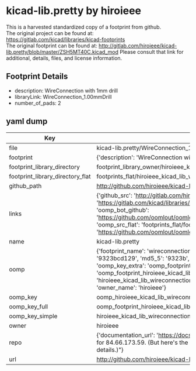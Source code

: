 # kicad-lib.pretty by hiroieee  
This is a harvested standardized copy of a footprint from github.  
The original project can be found at:  
https://gitlab.com/kicad/libraries/kicad-footprints  
The original footprint can be found at:
http://gitlab.com/hiroieee/kicad-lib.pretty/blob/master/ZSH5MT40C.kicad_mod
Please consult that link for additional, details, files, and license information.  
## Footprint Details
* description: WireConnection with 1mm drill  
* libraryLink: WireConnection_1.00mmDrill  
* number_of_pads: 2  
## yaml dump  
| Key | Value |  
| --- | --- |  
| file | kicad-lib.pretty/WireConnection_1.00mmDrill.kicad_mod |  
| footprint | {'description': 'WireConnection with 1mm drill', 'libraryLink': 'WireConnection_1.00mmDrill', 'number_of_pads': 2} |  
| footprint_library_directory | footprint_library_owner/hiroieee_kicad-lib.pretty |  
| footprint_library_directory_flat | footprints_flat/hiroieee_kicad_lib_wireconnection_1_00mmdrill/working |  
| github_path | http://github.com/hiroieee/kicad-lib.pretty/blob/master/WireConnection_1.00mmDrill.kicad_mod |  
| links | {'github_src': 'http://gitlab.com/hiroieee/kicad-lib.pretty/blob/master/ZSH5MT40C.kicad_mod', 'github_src_repo': 'https://gitlab.com/kicad/libraries/kicad-footprints', 'oomp_bot': 'footprints/hiroieee_kicad_lib_wireconnection_1_00mmdrill/working', 'oomp_bot_github': 'https://github.com/oomlout/oomlout_oomp_footprint_bot/tree/main/footprints/hiroieee_kicad_lib_wireconnection_1_00mmdrill/working', 'oomp_src_flat': 'footprints_flat/footprints_flat/hiroieee_kicad_lib_wireconnection_1_00mmdrill/working', 'oomp_src_flat_github': 'https://github.com/oomlout/oomlout_oomp_footprint_src/tree/main/footprints_flat/hiroieee_kicad_lib_wireconnection_1_00mmdrill/working'} |  
| name | kicad-lib.pretty |  
| oomp | {'footprint_name': 'wireconnection_1_00mmdrill', 'library_name': 'kicad_lib', 'md5': '9323bcd1296cea29af4d6463e8869ce0', 'md5_10': '9323bcd129', 'md5_5': '9323b', 'md5_6': '9323bc', 'oomp_key': 'oomp_hiroieee_kicad_lib_wireconnection_1_00mmdrill', 'oomp_key_extra': 'oomp_footprint_hiroieee_kicad_lib_wireconnection_1_00mmdrill', 'oomp_key_full': 'oomp_footprint_hiroieee_kicad_lib_wireconnection_1_00mmdrill_9323bc', 'oomp_key_simple': 'hiroieee_kicad_lib_wireconnection_1_00mmdrill', 'original_filename': 'kicad-lib.pretty/WireConnection_1.00mmDrill.kicad_mod', 'owner_name': 'hiroieee'} |  
| oomp_key | oomp_hiroieee_kicad_lib_wireconnection_1_00mmdrill |  
| oomp_key_full | oomp_footprint_hiroieee_kicad_lib_wireconnection_1_00mmdrill |  
| oomp_key_simple | hiroieee_kicad_lib_wireconnection_1_00mmdrill |  
| owner | hiroieee |  
| repo | {'documentation_url': 'https://docs.github.com/rest/overview/resources-in-the-rest-api#rate-limiting', 'message': "API rate limit exceeded for 84.66.173.59. (But here's the good news: Authenticated requests get a higher rate limit. Check out the documentation for more details.)"} |  
| url | http://github.com/hiroieee/kicad-lib.pretty |  


